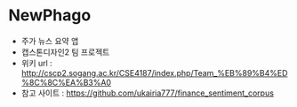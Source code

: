 # NewPhago
- 주가 뉴스 요약 앱
- 캡스톤디자인2 팀 프로젝트
- 위키 url : http://cscp2.sogang.ac.kr/CSE4187/index.php/Team_%EB%89%B4%ED%8C%8C%EA%B3%A0
- 참고 사이트 : https://github.com/ukairia777/finance_sentiment_corpus
  
